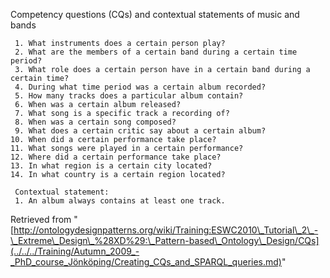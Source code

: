 Competency questions (CQs) and contextual statements of music and bands




```
 1. What instruments does a certain person play?
 2. What are the members of a certain band during a certain time period?
 3. What role does a certain person have in a certain band during a certain time?
 4. During what time period was a certain album recorded?
 5. How many tracks does a particular album contain?
 6. When was a certain album released?
 7. What song is a specific track a recording of?
 8. When was a certain song composed?
 9. What does a certain critic say about a certain album?
10. When did a certain performance take place?
11. What songs were played in a certain performance?
12. Where did a certain performance take place?
13. In what region is a certain city located?
14. In what country is a certain region located?

```


```
 Contextual statement:
 1. An album always contains at least one track.

```



Retrieved from "[http://ontologydesignpatterns.org/wiki/Training:ESWC2010\_Tutorial\_2\_-\_Extreme\_Design\_%28XD%29:\_Pattern-based\_Ontology\_Design/CQs](../../../Training/Autumn_2009_-_PhD_course_Jönköping/Creating_CQs_and_SPARQL_queries.md)"